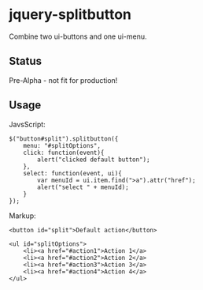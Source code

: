 jquery-splitbutton
==================

Combine two ui-buttons and one ui-menu.

Status
------
Pre-Alpha - not fit for production!


Usage
-----
JavsScript:
```
$("button#split").splitbutton({
    menu: "#splitOptions",
    click: function(event){
        alert("clicked default button");
    },
    select: function(event, ui){
        var menuId = ui.item.find(">a").attr("href");
        alert("select " + menuId);
    }
});
```

Markup:
```
<button id="split">Default action</button>

<ul id="splitOptions">
    <li><a href="#action1">Action 1</a>
    <li><a href="#action2">Action 2</a>
    <li><a href="#action3">Action 3</a>
    <li><a href="#action4">Action 4</a>
</ul>
```
